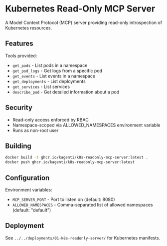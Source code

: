 # Kubernetes Read-Only MCP Server

A Model Context Protocol (MCP) server providing read-only introspection of Kubernetes resources.

## Features

Tools provided:
- `get_pods` - List pods in a namespace
- `get_pod_logs` - Get logs from a specific pod
- `get_events` - List events in a namespace
- `get_deployments` - List deployments
- `get_services` - List services
- `describe_pod` - Get detailed information about a pod

## Security

- Read-only access enforced by RBAC
- Namespace-scoped via ALLOWED_NAMESPACES environment variable
- Runs as non-root user

## Building

```bash
docker build -t ghcr.io/kagenti/k8s-readonly-mcp-server:latest .
docker push ghcr.io/kagenti/k8s-readonly-mcp-server:latest
```

## Configuration

Environment variables:
- `MCP_SERVER_PORT` - Port to listen on (default: 8080)
- `ALLOWED_NAMESPACES` - Comma-separated list of allowed namespaces (default: "default")

## Deployment

See `../../deployments/01-k8s-readonly-server/` for Kubernetes manifests.

